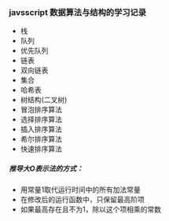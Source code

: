 ### javsscript 数据算法与结构的学习记录
- 栈
- 队列
- 优先队列
- 链表
- 双向链表
- 集合
- 哈希表
- 树结构(二叉树)
- 冒泡排序算法
- 选择排序算法
- 插入排序算法
- 希尔排序算法
- 快速排序算法


##### 推导大O表示法的方式：
- 用常量1取代运行时间中的所有加法常量
- 在修改后的运行函数中，只保留最高阶项
- 如果最高存在且不为1，除以这个项相乘的常数